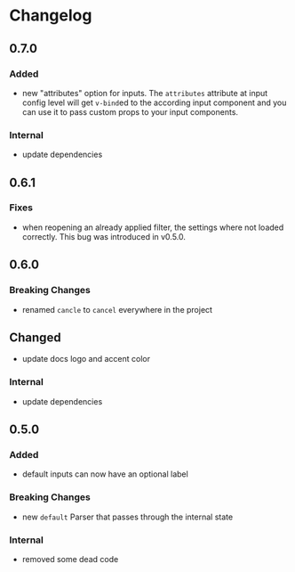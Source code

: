 # Changelog

## 0.7.0

### Added

- new "attributes" option for inputs. The `attributes` attribute at input config level will get `v-bind`ed to the according input component and you can use it to pass custom props to your input components.

### Internal

- update dependencies

## 0.6.1

### Fixes

- when reopening an already applied filter, the settings where not loaded correctly. This bug was introduced in v0.5.0.

## 0.6.0

### Breaking Changes

- renamed `cancle` to `cancel` everywhere in the project

## Changed

- update docs logo and accent color

### Internal

- update dependencies

## 0.5.0

### Added

- default inputs can now have an optional label

### Breaking Changes

- new `default` Parser that passes through the internal state

### Internal

- removed some dead code
